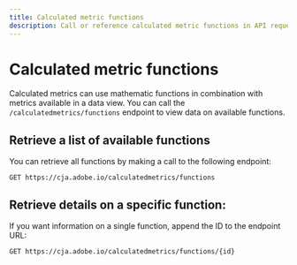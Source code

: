 ```yaml
---
title: Calculated metric functions
description: Call or reference calculated metric functions in API requests.
---
```


# Calculated metric functions

Calculated metrics can use mathematic functions in combination with metrics available in a data view. You can call the `/calculatedmetrics/functions` endpoint to view data on available functions.


## Retrieve a list of available functions

You can retrieve all functions by making a call to the following endpoint:

`GET https://cja.adobe.io/calculatedmetrics/functions`

## Retrieve details on a specific function:

If you want information on a single function, append the ID to the endpoint URL:

`GET https://cja.adobe.io/calculatedmetrics/functions/{id}`
